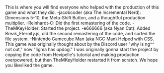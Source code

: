 This is where you will find everyone who helped with the production of this game and what they did.
-jacobcoder (aka The Incremental Nerd): Dimensions 5-10, the Meta-Shift Button, and a thoughtful production multiplier.
-Reinhardt-C: Did the first remastering of the code.
-TheMKeyHolder: Started the project.
-e666666 (aka Nyan Cat): Added Break_Eternity.js, did the second remastering of the code, and sorted the file system.
-Nintendo Gamecube Man (aka NGC Man) Helped with CSS.
This game was originally thought about by the Discord user "why is ng^^ not out," now "ligma has updog." I was originally gonna start the project by copying the code from Hevipelle's tutorial and making production overpowered, but then TheMKeyHolder restarted it from scratch. We hope you like/liked the game.
